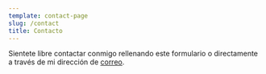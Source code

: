 ```yaml
---
template: contact-page
slug: /contact
title: Contacto
---
```

<!--StartFragment-->

Sientete libre contactar conmigo rellenando este formulario o directamente a través de mi dirección de [correo](mailto:victortamayoolea@gmail.com).

<!--EndFragment-->